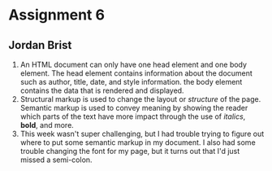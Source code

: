 # Assignment 6
## Jordan Brist

1. An HTML document can only have one head element and one body element. The head element contains information about the document such as author, title, date, and style information. the body element contains the data that is rendered and displayed.
2. Structural markup is used to change the layout or *structure* of the page. Semantic markup is used to convey meaning by showing the reader which parts of the text have more impact through the use of *italics*, **bold**, and more. 
3. This week wasn't super challenging, but I had trouble trying to figure out where to put some semantic markup in my document. I also had some trouble changing the font for my page, but it turns out that I'd just missed a semi-colon. 